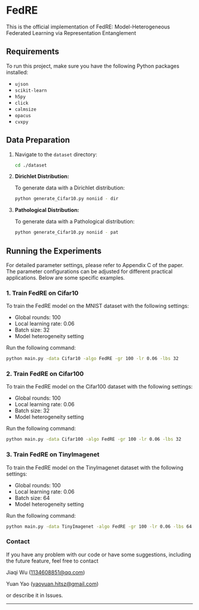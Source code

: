 # FedRE

This is the official implementation of FedRE: Model-Heterogeneous Federated Learning via Representation Entanglement
 
## Requirements

To run this project, make sure you have the following Python packages installed:

- `ujson`
- `scikit-learn`
- `h5py`
- `click`
- `calmsize`
- `opacus`
- `cvxpy`

## Data Preparation

1. Navigate to the `dataset` directory:

   ```bash
   cd ./dataset
   ```

2. **Dirichlet Distribution:**

   To generate data with a Dirichlet distribution:

   ```bash
   python generate_Cifar10.py noniid - dir
   ```

3. **Pathological Distribution:**

   To generate data with a Pathological distribution:

   ```bash
   python generate_Cifar10.py noniid - pat
   ```

## Running the Experiments

For detailed parameter settings, please refer to Appendix C of the paper. The parameter configurations can be adjusted for different practical applications. Below are some specific examples.

### 1. Train FedRE on Cifar10

To train the FedRE model on the MNIST dataset with the following settings:
- Global rounds: 100
- Local learning rate: 0.06
- Batch size: 32
- Model heterogeneity setting

Run the following command:

```bash
python main.py -data Cifar10 -algo FedRE -gr 100 -lr 0.06 -lbs 32
```

### 2. Train FedRE on Cifar100

To train the FedRE model on the Cifar100 dataset with the following settings:
- Global rounds: 100
- Local learning rate: 0.06
- Batch size: 32
- Model heterogeneity setting

Run the following command:

```bash
python main.py -data Cifar100 -algo FedRE -gr 100 -lr 0.06 -lbs 32
```

### 3. Train FedRE on TinyImagenet

To train the FedRE model on the TinyImagenet dataset with the following settings:
- Global rounds: 100
- Local learning rate: 0.06
- Batch size: 64
- Model heterogeneity setting

Run the following command:

```bash
python main.py -data TinyImagenet -algo FedRE -gr 100 -lr 0.06 -lbs 64
```

### Contact

If you have any problem with our code or have some suggestions, including the future feature, feel free to contact

Jiaqi Wu (1134608851@qq.com)

Yuan Yao (yaoyuan.hitsz@gmail.com)

or describe it in Issues.

---
